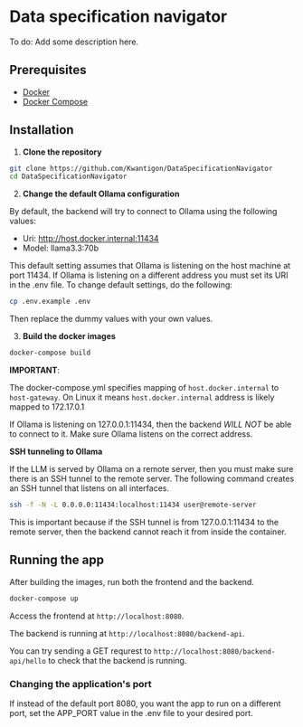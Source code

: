 # Data specification navigator

To do: Add some description here.

## Prerequisites

- [Docker](https://www.docker.com/)
- [Docker Compose](https://docs.docker.com/compose/)

## Installation

1. **Clone the repository**

```bash
git clone https://github.com/Kwantigon/DataSpecificationNavigator
cd DataSpecificationNavigator
```

2. **Change the default Ollama configuration**

By default, the backend will try to connect to Ollama using the following values:
- Uri: http://host.docker.internal:11434
- Model: llama3.3:70b

This default setting assumes that Ollama is listening on the host machine at port 11434. If Ollama is listening on a different address you must set its URI in the .env file. To change default settings, do the following:

```bash
cp .env.example .env
```

Then replace the dummy values with your own values.

3. **Build the docker images**

```bash
docker-compose build
```

**IMPORTANT**:

The docker-compose.yml specifies mapping of `host.docker.internal` to `host-gateway`. On Linux it means `host.docker.internal` address is likely mapped to 172.17.0.1

If Ollama is listening on 127.0.0.1:11434, then the backend *WILL NOT* be able to connect to it. Make sure Ollama listens on the correct address.

**SSH tunneling to Ollama**

If the LLM is served by Ollama on a remote server, then you must make sure there is an SSH tunnel to the remote server. The following command creates an SSH tunnel that listens on all interfaces.

```bash
ssh -f -N -L 0.0.0.0:11434:localhost:11434 user@remote-server
```

This is important because if the SSH tunnel is from 127.0.0.1:11434 to the remote server, then the backend cannot reach it from inside the container.

## Running the app

After building the images, run both the frontend and the backend.

```bash
docker-compose up
```

Access the frontend at `http://localhost:8080`.

The backend is running at `http://localhost:8080/backend-api`.

You can try sending a GET requrest to `http://localhost:8080/backend-api/hello` to check that the backend is running.

### Changing the application's port

If instead of the default port 8080, you want the app to run on a different port, set the APP_PORT value in the .env file to your desired port.
